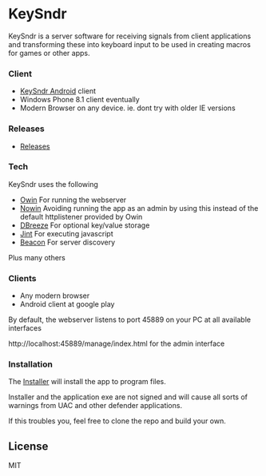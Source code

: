 # KeySndr

KeySndr is a server software for receiving signals from client applications and transforming these into keyboard input to be used in creating macros for games or other apps.

### Client

* [KeySndr Android] client
* Windows Phone 8.1 client eventually
* Modern Browser on any device. ie. dont try with older IE versions

### Releases

* [Releases]

### Tech

KeySndr uses the following
* [Owin] For running the webserver
* [Nowin] Avoiding running the app as an admin by using this instead of the default httplistener provided by Owin
* [DBreeze] For optional key/value storage
* [Jint] For executing javascript
* [Beacon] For server discovery

Plus many others

### Clients

* Any modern browser
* Android client at google play

By default, the webserver listens to port 45889 on your PC at all available interfaces

http://localhost:45889/manage/index.html for the admin interface

### Installation

The [Installer] will install the app to program files.

Installer and the application exe are not signed and will cause all sorts of warnings from UAC and other defender applications.

If this troubles you, feel free to clone the repo and build your own.



License
----
MIT


[//]: # (These are reference links used in the body of this note and get stripped out when the markdown processor does its job. There is no need to format nicely because it shouldn't be seen. Thanks SO - http://stackoverflow.com/questions/4823468/store-comments-in-markdown-syntax)

   [releases]: <https://github.com/samiy-xx/keysndr/releases>
   [Nowin]: <https://github.com/Bobris/Nowin>
   [DBreeze]: <https://github.com/hhblaze/DBreeze>
   [Owin]: <https://github.com/owin/owin>
   [Jint]: <https://github.com/sebastienros/jint>
   [Installer]: <https://github.com/samiy-xx/keysndr/releases/download/v0.8.0/keysndr_win_installer.exe>
   [KeySndr Android]: <https://github.com/samiy-xx/KeySndr.Clients> 
   [Beacon]: <https://github.com/rix0rrr/beacon>